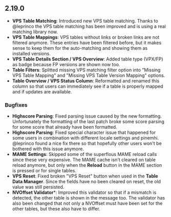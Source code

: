 ## 2.19.0

- **VPS Table Matching**: Introduced new VPS table matching. Thanks to @leprinco the VPS table matching has been improved and is using a real matching library now.
- **VPS Table Mappings**: VPS tables without links or broken links are not filtered anymore. These entries have been filtered before, but it makes sense to keep them for the auto-matching and showing them as installed versions.
- **VPS Table Details Section / VPS Overview**: Added table type (VPX/FP) as badge because FP versions are shown now too. 
- **Table Filters**: Splitted missing VPS matching filter option into "Missing VPS Table Mapping" and "Missing VPS Table Version Mapping" options.
- **Table Overview / VPS Status Column**: Reformatted and renamed this column so that users can immediately see if a table is properly mapped and if updates are available.

### Bugfixes

- **Highscore Parsing**: Fixed parsing issue caused by the new formatting. Unfortunately the formatting of the last patch broke some score parsing for some score that already have been formatted.
- **Highscore Parsing**: Fixed special character issue that happened for some users in combination with different locale settings and pinemhi. @leprinco found a nice fix there so that hopefully other users won't be bothered with this issue anymore.
- **MAME Settings**: Skipped some of the superflous MAME reload calls since these very expensive. The MAME cache isn't cleared on table reload anymore, but only when the **Reload** button in the MAME section is pressed or for single tables.
- **VPS Reset**: Fixed broken "VPS Reset" button when used in the **Table Data Manager**. Since the fields have no been cleared on reset, the old value was still persisted.
- **NVOffset Validator***: Improved this validator so that if a mismatch is detected, the other table is shown in the message too. The validator has also been changed that not only a NVOffset must have been set for the other tables, but these also have to differ.
